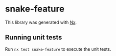 # snake-feature

This library was generated with [Nx](https://nx.dev).

## Running unit tests

Run `nx test snake-feature` to execute the unit tests.
